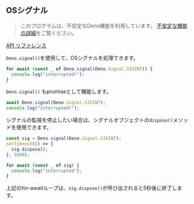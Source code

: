 ## OSシグナル

> このプログラムは、不安定なDeno機能を利用しています。
> [不安定な機能の詳細](../runtime/stability.md)をご覧ください。

[API リファレンス](https://doc.deno.land/https/raw.githubusercontent.com/denoland/deno/master/cli/dts/lib.deno.unstable.d.ts#Deno.signal)

`Deno.signal()`を使用して、OSシグナルを処理できます。

```ts
for await (const _ of Deno.signal(Deno.Signal.SIGINT)) {
  console.log("interrupted!");
}
```

`Deno.signal()` もpromiseとして機能します。

```ts
await Deno.signal(Deno.Signal.SIGINT);
console.log("interrupted!");
```

シグナルの監視を停止したい場合は、シグナルオブジェクトの`dispose()`メソッドを使用できます。

```ts
const sig = Deno.signal(Deno.Signal.SIGINT);
setTimeout(() => {
  sig.dispose();
}, 5000);

for await (const _ of sig) {
  console.log("interrupted");
}
```

上記のfor-awaitループは、`sig.dispose()`が呼び出されると5秒後に終了します。
